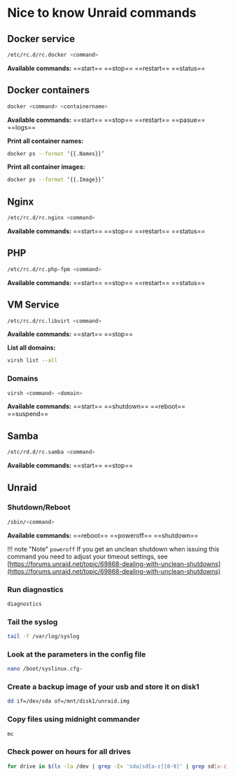 
# Nice to know Unraid commands

## Docker service

```bash
/etc/rc.d/rc.docker <command>
```

**Available commands:**
==start== ==stop== ==restart== ==status==

## Docker containers

```bash
docker <command> <containername>
```

**Available commands:**
==start== ==stop== ==restart== ==pasue== ==logs==

**Print all container names:**

```bash
docker ps --format ‘{{.Names}}’
```

**Print all container images:**

```bash
docker ps --format ‘{{.Image}}’
```

## Nginx

```bash
/etc/rc.d/rc.nginx <command>
```

**Available commands:**
==start== ==stop== ==restart== ==status==

## PHP

```bash
/etc/rc.d/rc.php-fpm <command>
```

**Available commands:**
==start== ==stop== ==restart== ==status==

## VM Service

```bash
/etc/rc.d/rc.libvirt <command>
```

**Available commands:**
==start== ==stop==

**List all domains:**

```bash
virsh list --all
```

### Domains

```bash
virsh <command> <domain>
```

**Available commands:**
==start== ==shutdown== ==reboot== ==suspend==

## Samba

```bash
/etc/rd.d/rc.samba <command>
```

**Available commands:**
==start== ==stop==

## Unraid

### Shutdown/Reboot

```bash
/sbin/<command>
```

**Available commands:**
==reboot== ==poweroff== ==shutdown==

!!! note "Note"
    `poweroff` If you get an unclean shutdown when issuing this command you need to adjust your timeout settings, 
    see [https://forums.unraid.net/topic/69868-dealing-with-unclean-shutdowns](https://forums.unraid.net/topic/69868-dealing-with-unclean-shutdowns)

### Run diagnostics

```bash
diagnostics
```

### Tail the syslog

```bash
tail -f /var/log/syslog
```

### Look at the parameters in the config file

```bash
nano /boot/syslinux.cfg-
```

### Create a backup image of your usb and store it on disk1

```bash
dd if=/dev/sda of=/mnt/disk1/unraid.img
```

### Copy files using midnight commander

```bash
mc
```

### Check power on hours for all drives

```bash
for drive in $(ls -la /dev | grep -Ev 'sda|sd[a-z][0-9]' | grep sd[a-z] | awk '{print $10}'); do hours=$(smartctl --all /dev/${drive} | grep Power_On_Hours | awk '{print $10}'); echo "Power on Hours for ${drive}: ${hours}"; echo ''; done
```
